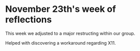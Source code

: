 November 23th's week of reflections
===================================

This week we adjusted to a major restructing within our group. 

Helped with discovering a workaround regarding X11.
